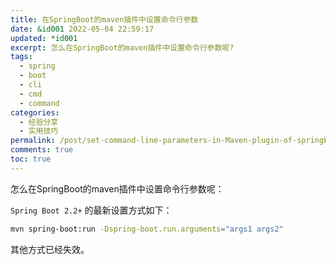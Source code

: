 ```yaml
---
title: 在SpringBoot的maven插件中设置命令行参数
date: &id001 2022-05-04 22:59:17
updated: *id001
excerpt: 怎么在SpringBoot的maven插件中设置命令行参数呢?
tags:
  - spring
  - boot
  - cli
  - cmd
  - command
categories:
  - 经验分享
  - 实用技巧
permalink: /post/set-command-line-parameters-in-Maven-plugin-of-springboot.html
comments: true
toc: true
---
```

怎么在SpringBoot的maven插件中设置命令行参数呢：

 `Spring Boot 2.2+` 的最新设置方式如下：

```bash
mvn spring-boot:run -Dspring-boot.run.arguments="args1 args2"
```

其他方式已经失效。